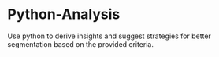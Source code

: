 # Python-Analysis
Use python to derive insights and suggest strategies for better segmentation based on the provided criteria.

